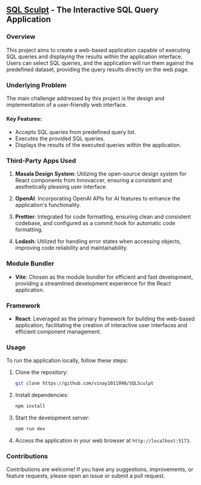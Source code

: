 ## [SQL Sculpt](https://661243f846501d820739b70b--dashing-sherbet-a8e103.netlify.app/) - The Interactive SQL Query Application

### Overview

This project aims to create a web-based application capable of executing SQL queries and displaying the results within the application interface. Users can select SQL queries, and the application will run them against the predefined dataset, providing the query results directly on the web page.

### Underlying Problem

The main challenge addressed by this project is the design and implementation of a user-friendly web interface. 

#### Key Features:

- Accepts SQL queries from predefined query list.
- Executes the provided SQL queries.
- Displays the results of the executed queries within the application.

### Third-Party Apps Used

1. **Masala Design System**: Utilizing the open-source design system for React components from Innovaccer, ensuring a consistent and aesthetically pleasing user interface.

2. **OpenAI**: Incorporating OpenAI APIs for AI features to enhance the application's functionality.

3. **Prettier**: Integrated for code formatting, ensuring clean and consistent codebase, and configured as a commit hook for automatic code formatting.

4. **Lodash**: Utilized for handling error states when accessing objects, improving code reliability and maintainability.

### Module Bundler

- **Vite**: Chosen as the module bundler for efficient and fast development, providing a streamlined development experience for the React application.

### Framework

- **React**: Leveraged as the primary framework for building the web-based application, facilitating the creation of interactive user interfaces and efficient component management.

### Usage

To run the application locally, follow these steps:

1. Clone the repository:

   ```bash
   git clone https://github.com/vinay1011998/SQLSculpt
   ```

2. Install dependencies:

   ```bash
   npm install
   ```

3. Start the development server:

   ```bash
   npm run dev
   ```

4. Access the application in your web browser at `http://localhost:5173`.

### Contributions

Contributions are welcome! If you have any suggestions, improvements, or feature requests, please open an issue or submit a pull request.
